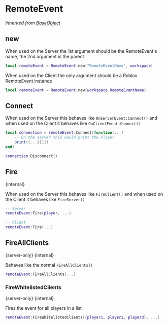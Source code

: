 # RemoteEvent
*Inherited from [BaseObject](/DeusFramework/Classes/baseObject)*

## new

When used on the Server the 1st argument should be the RemoteEvent's name, the 2nd argument is the parent

```lua
local remoteEvent = RemoteEvent.new("RemoteEventName", workspace)
```

When used on the Client the only argument should be a Roblox RemoteEvent instance

```lua
local remoteEvent = RemoteEvent.new(workspace.RemoteEventName)
```

## Connect

When used on the Server this behaves like `OnServerEvent:Connect()` and when used on the Client it behaves like `OnClientEvent:Connect()`

```lua
local connection = remoteEvent:Connect(function(...)
    -- On the server this would print the Player
    print({...}[1])
end)

connection:Disconnect()
```

## Fire
{internal}

When used on the Server this behaves like `FireClient()` and when used on the Client it behaves like `FireServer()`

```lua
-- Server
remoteEvent:Fire(player, ...)
```

```lua
-- Client
remoteEvent:Fire(...)
```

## FireAllClients
{server-only} {internal}

Behaves like the normal `FireAllClients()`

```lua
remoteEvent:FireAllClients(...)
```

### FireWhitelistedClients
{server-only} {internal}

Fires the event for all players in a list

```lua
remoteEvent:FireWhitelistedClients({player1, player2, player3}, ...)
```